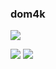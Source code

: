 ### dom4k

![](https://d0m-4k.github.io/static/git_static_langs.svg)

![](https://img.shields.io/badge/telegram-%40dom_4k-red?style=flat&logo=telegram&logoColor=%2326A5E4&color=%2326A5E4)
![](https://img.shields.io/badge/youtube-%40dom1k__-red?style=flat&logo=youtube&logoColor=%23FF0000&color=%23FF0000)
